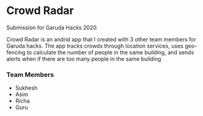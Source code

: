 # Crowd Radar
Submission for Garuda Hacks 2020.

Crowd Radar is an andrid app that I created with 3 other team members for Garuda hacks. The app tracks crowds through location services, uses geo-fencing to calculate the number of people in the same building, and sends alerts when if there are too many people in the same building

### Team Members
- Sukhesh
- Asim
- Richa
- Guru
